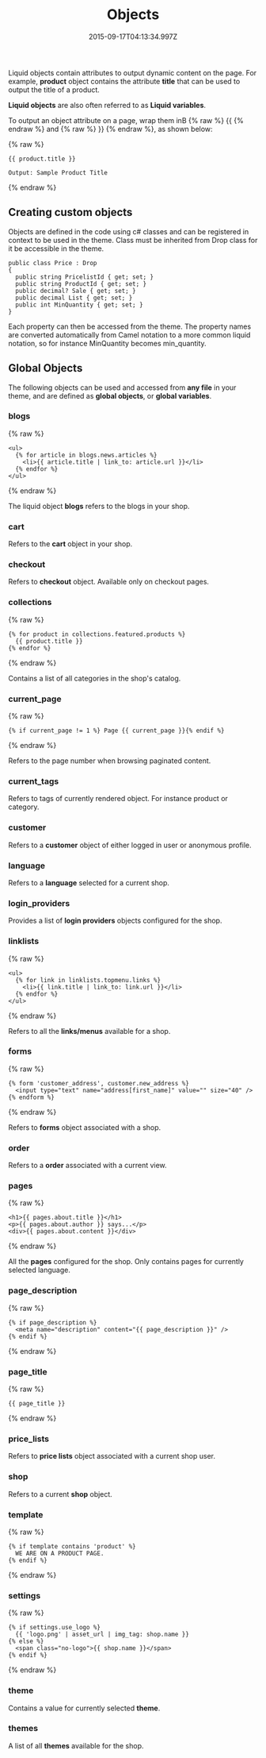 ﻿---
title: Objects
description: The developer guide to a Liquid objects
layout: docs
date: 2015-09-17T04:13:34.997Z
priority: 2
---
Liquid objects contain attributes to output dynamic content on the page. For example, **product** object contains the attribute **title** that can be used to output the title of a product.

**Liquid objects** are also often referred to as **Liquid variables**.

To output an object attribute on a page, wrap them inВ {% raw %} {{ {% endraw %} and {% raw %} }} {% endraw %}, as shown below:

{% raw %}
```
{{ product.title }}

Output: Sample Product Title
```
{% endraw %}

## Creating custom objects

Objects are defined in the code using c# classes and can be registered in context to be used in the theme. Class must be inherited from Drop class for it be accessible in the theme.

```
public class Price : Drop
{
  public string PricelistId { get; set; }
  public string ProductId { get; set; }
  public decimal? Sale { get; set; }
  public decimal List { get; set; }
  public int MinQuantity { get; set; }
}
```

Each property can then be accessed from the theme. The property names are converted automatically from Camel notation to a more common liquid notation, so for instance MinQuantity becomes min_quantity.

## Global Objects

The following objects can be used and accessed from **any file** in your theme, and are defined as **global objects**, or **global variables**.

### blogs
{% raw %}
```
<ul>
  {% for article in blogs.news.articles %}
    <li>{{ article.title | link_to: article.url }}</li>
  {% endfor %}
</ul>
```
{% endraw %}

The liquid object **blogs** refers to the blogs in your shop.

### cart

Refers to the **cart** object in your shop.

### checkout

Refers to **checkout** object. Available only on checkout pages.

### collections
{% raw %}
```
{% for product in collections.featured.products %}
  {{ product.title }}
{% endfor %}
```
{% endraw %}

Contains a list of all categories in the shop's catalog.

### current_page
{% raw %}
```
{% if current_page != 1 %} Page {{ current_page }}{% endif %}
```
{% endraw %}

Refers to the page number when browsing paginated content.

### current_tags

Refers to tags of currently rendered object. For instance product or category.

### customer

Refers to a **customer** object of either logged in user or anonymous profile.

### language

Refers to a **language** selected for a current shop.

### login_providers

Provides a list of **login providers** objects configured for the shop.

### linklists
{% raw %}
```
<ul>
  {% for link in linklists.topmenu.links %}
    <li>{{ link.title | link_to: link.url }}</li>
  {% endfor %}
</ul>
```
{% endraw %}

Refers to all the **links/menus** available for a shop.

### forms
{% raw %}
```
{% form 'customer_address', customer.new_address %}
  <input type="text" name="address[first_name]" value="" size="40" />
{% endform %}
```
{% endraw %}

Refers to **forms** object associated with a shop.

### order

Refers to a **order** associated with a current view.

### pages
{% raw %}
```
<h1>{{ pages.about.title }}</h1>
<p>{{ pages.about.author }} says...</p>
<div>{{ pages.about.content }}</div>
```
{% endraw %}

All the **pages** configured for the shop. Only contains pages for currently selected language.

### page_description
{% raw %}
```
{% if page_description %}
  <meta name="description" content="{{ page_description }}" /> 
{% endif %}
```
{% endraw %}

### page_title
{% raw %}
```
{{ page_title }}
```
{% endraw %}

### price_lists

Refers to **price lists** object associated with a current shop user.

### shop

Refers to a current **shop** object.

### template
{% raw %}
```
{% if template contains 'product' %}
  WE ARE ON A PRODUCT PAGE.
{% endif %}
```
{% endraw %}

### settings
{% raw %}
```
{% if settings.use_logo %}
  {{ 'logo.png' | asset_url | img_tag: shop.name }}
{% else %}
  <span class="no-logo">{{ shop.name }}</span>
{% endif %}
```
{% endraw %}

### theme

Contains a value for currently selected **theme**.

### themes

A list of all **themes** available for the shop.

